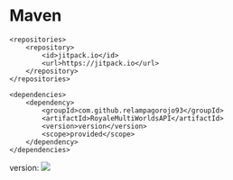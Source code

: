 # Maven

```
<repositories>
	<repository>
		<id>jitpack.io</id>
		<url>https://jitpack.io</url>
	</repository>
</repositories>

<dependencies>
    <dependency>
        <groupId>com.github.relampagorojo93</groupId>
        <artifactId>RoyaleMultiWorldsAPI</artifactId>
        <version>version</version>
        <scope>provided</scope>
    </dependency>
</dependencies>
```

version: [![](https://jitpack.io/v/relampagorojo93/RoyaleMultiWorldsAPI.svg)](https://jitpack.io/#relampagorojo93/RoyaleMultiWorldsAPI)
